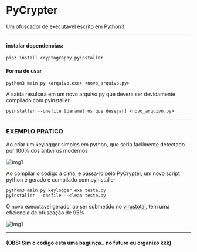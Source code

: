 # PyCrypter
Um ofuscador de executavel escrito em Python3

<hr>

#### instalar dependencias:

```
pip3 install cryptography pyinstaller
```

#### Forma de usar

```
python3 main.py <arquivo.exe> <novo_arquivo.py>
```
A saida resultara em um novo arquivo.py que devera ser devidamente compilado com pyinstaller
```
pyinstaller --onefile [parametros que desejar] <novo_arquivo.py>
```
<hr>

### EXEMPLO PRATICO

Ao criar um keylogger simples em python, que seria facilmente detectado por 100% dos antivirus modernos

![img1](https://raw.githubusercontent.com/them3x/offusc/main/img/key.png)

Ao compilar o codigo a cima, e passa-lo pelo PyCrypter, um novo script python é gerado e compilado com pyinstaller
```
python3 main.py keylogger.exe teste.py
pyinstaller --onefile --clean teste.py
```

O novo executavel gerado, ao ser submetido no [virustotal](https://www.virustotal.com/gui/file/2a3873a2b028a921e84a3de9ae7a00f069d2cdc702fb852fdbdc66686461a636?nocache=1), tem uma eficiencia de ofuscação de 95%

![img1](https://raw.githubusercontent.com/them3x/offusc/main/img/virustotal-cortado.jpeg)


<hr>

#### (OBS: Sim o codigo esta uma bagunça.. no futuro eu organizo kkk)
